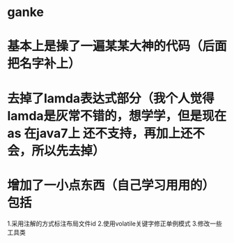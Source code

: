 # ganke

# 基本上是操了一遍某某大神的代码（后面把名字补上）
# 去掉了lamda表达式部分（我个人觉得lamda是灰常不错的，想学学，但是现在as 在java7上 还不支持，再加上还不会，所以先去掉）
# 增加了一小点东西（自己学习用用的） 包括
   1.采用注解的方式标注布局文件id
   2.使用volatile关键字修正单例模式
   3.修改一些工具类